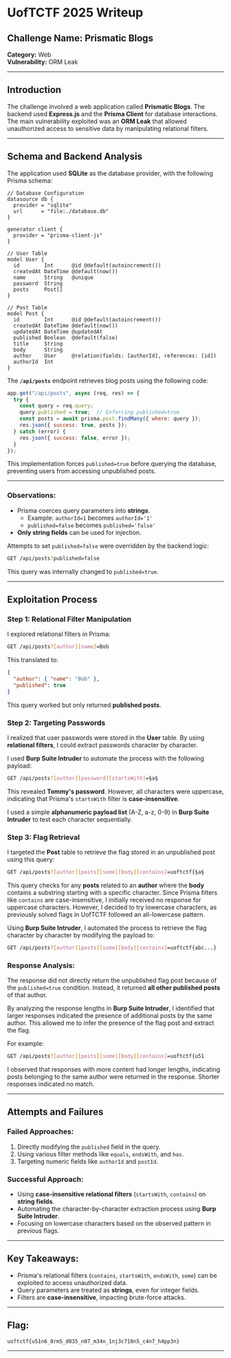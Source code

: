 
# UofTCTF 2025 Writeup

## **Challenge Name:** Prismatic Blogs  
**Category:** Web  
**Vulnerability:** ORM Leak

---

## **Introduction**
The challenge involved a web application called **Prismatic Blogs**. The backend used **Express.js** and the **Prisma Client** for database interactions. The main vulnerability exploited was an **ORM Leak** that allowed unauthorized access to sensitive data by manipulating relational filters.

---

## **Schema and Backend Analysis**
The application used **SQLite** as the database provider, with the following Prisma schema:

```prisma
// Database Configuration
datasource db {
  provider = "sqlite"
  url      = "file:./database.db"
}

generator client {
  provider = "prisma-client-js"
}

// User Table
model User {
  id        Int      @id @default(autoincrement())
  createdAt DateTime @default(now())
  name      String   @unique
  password  String
  posts     Post[]
}

// Post Table
model Post {
  id        Int      @id @default(autoincrement())
  createdAt DateTime @default(now())
  updatedAt DateTime @updatedAt
  published Boolean  @default(false)
  title     String
  body      String
  author    User     @relation(fields: [authorId], references: [id])
  authorId  Int
}
```

The **`/api/posts`** endpoint retrieves blog posts using the following code:

```javascript
app.get("/api/posts", async (req, res) => {
  try {
    const query = req.query;
    query.published = true;  // Enforcing published=true
    const posts = await prisma.post.findMany({ where: query });
    res.json({ success: true, posts });
  } catch (error) {
    res.json({ success: false, error });
  }
});
```

This implementation forces `published=true` before querying the database, preventing users from accessing unpublished posts.

---

### Observations:
- Prisma coerces query parameters into **strings**.
  - Example: `authorId=1` becomes `authorId='1'`
  - `published=false` becomes `published='false'`
- **Only string fields** can be used for injection.

Attempts to set `published=false` were overridden by the backend logic:
```bash
GET /api/posts?published=false
```
This query was internally changed to `published=true`.

---

## **Exploitation Process**
### **Step 1: Relational Filter Manipulation**
I explored relational filters in Prisma:
```bash
GET /api/posts?[author][name]=Bob
```
This translated to:
```json
{
  "author": { "name": "Bob" },
  "published": true
}
```
This query worked but only returned **published posts**.

### **Step 2: Targeting Passwords**
I realized that user passwords were stored in the **User** table. By using **relational filters**, I could extract passwords character by character.

I used **Burp Suite Intruder** to automate the process with the following payload:
```bash
GET /api/posts?[author][password][startsWith]=§a§
```
This revealed **Tommy's password**. However, all characters were uppercase, indicating that Prisma's `startsWith` filter is **case-insensitive**.

I used a simple **alphanumeric payload list** (A-Z, a-z, 0-9) in **Burp Suite Intruder** to test each character sequentially.

### **Step 3: Flag Retrieval**
I targeted the **Post** table to retrieve the flag stored in an unpublished post using this query:
```bash
GET /api/posts?[author][posts][some][body][contains]=uoftctf{§a§
```
This query checks for any **posts** related to an **author** where the **body** contains a substring starting with a specific character. Since Prisma filters like `contains` are case-insensitive, I initially received no response for uppercase characters. However, I decided to try lowercase characters, as previously solved flags in UofTCTF followed an all-lowercase pattern.

Using **Burp Suite Intruder**, I automated the process to retrieve the flag character by character by modifying the payload to:
```bash
GET /api/posts?[author][posts][some][body][contains]=uoftctf{abc...}
```

### **Response Analysis:**
The response did not directly return the unpublished flag post because of the `published=true` condition. Instead, it returned **all other published posts** of that author. 

By analyzing the response lengths in **Burp Suite Intruder**, I identified that larger responses indicated the presence of additional posts by the same author. This allowed me to infer the presence of the flag post and extract the flag.

For example:
```bash
GET /api/posts?[author][posts][some][body][contains]=uoftctf{u51
```
I observed that responses with more content had longer lengths, indicating posts belonging to the same author were returned in the response. Shorter responses indicated no match.

---

## **Attempts and Failures**
### Failed Approaches:
1. Directly modifying the `published` field in the query.
2. Using various filter methods like `equals`, `endsWith`, and `has`.
3. Targeting numeric fields like `authorId` and `postId`.

### Successful Approach:
- Using **case-insensitive relational filters** (`startsWith`, `contains`) on **string fields**.
- Automating the character-by-character extraction process using **Burp Suite Intruder**.
- Focusing on lowercase characters based on the observed pattern in previous flags.

---

## **Key Takeaways:**
- Prisma's relational filters (`contains`, `startsWith`, `endsWith`, `some`) can be exploited to access unauthorized data.
- Query parameters are treated as **strings**, even for integer fields.
- Filters are **case-insensitive**, impacting brute-force attacks.

---

## **Flag:**
```
uoftctf{u51n6_0rm5_d035_n07_m34n_1nj3c710n5_c4n7_h4pp3n}
```

---

